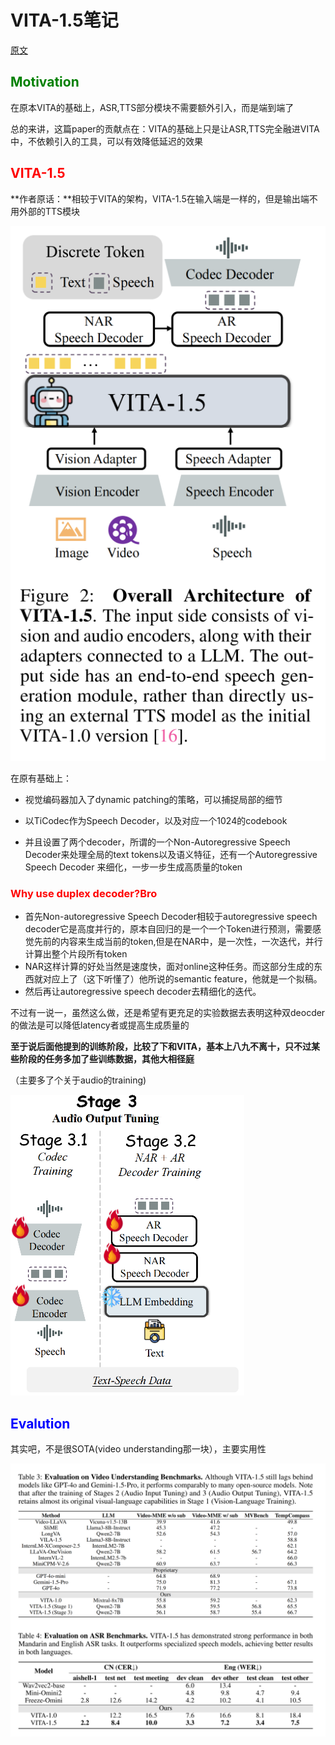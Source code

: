 <h1>VITA-1.5笔记</h1>



[原文](https://arxiv.org/pdf/2501.01957)



<h2><font color=green>Motivation</font></h2>

在原本VITA的基础上，ASR,TTS部分模块不需要额外引入，而是端到端了



总的来讲，这篇paper的贡献点在：VITA的基础上只是让ASR,TTS完全融进VITA中，不依赖引入的工具，可以有效降低延迟的效果



<h2><font color=red>VITA-1.5</font></h2>

**作者原话：**相较于VITA的架构，VITA-1.5在输入端是一样的，但是输出端不用外部的TTS模块

![VITA-1.5(1)](../论文阅读笔记/img/VITA-1.5(1).png)

在原有基础上：

- 视觉编码器加入了dynamic patching的策略，可以捕捉局部的细节
- 以TiCodec作为Speech Decoder，以及对应一个1024的codebook

- 并且设置了两个decoder，所谓的一个Non-Autoregressive Speech Decoder来处理全局的text tokens以及语义特征，还有一个Autoregressive Speech Decoder 来细化，一步一步生成高质量的token 



<h3><font color=red>Why use duplex decoder?Bro</font></h3>

- 首先Non-autoregressive Speech Decoder相较于autoregressive speech decoder它是高度并行的，原本自回归的是一个一个Token进行预测，需要感觉先前的内容来生成当前的token,但是在NAR中，是一次性，一次迭代，并行计算出整个片段所有token
- NAR这样计算的好处当然是速度快，面对online这种任务。而这部分生成的东西就对应上了（这下听懂了）他所说的semantic feature，他就是一个拟稿。
- 然后再让autoregressive speech decoder去精细化的迭代。



不过有一说一，虽然这么做，还是希望有更充足的实验数据去表明这种双deocder的做法是可以降低latency者或提高生成质量的



**至于说后面他提到的训练阶段，比较了下和VITA，基本上八九不离十，只不过某些阶段的任务多加了些训练数据，其他大相径庭**

（主要多了个关于audio的training)

![VITA-1.5(2)](../论文阅读笔记/img/VITA-1.5(2).png)



<h2><font color=blue>Evalution</font></h2>

其实吧，不是很SOTA(video understanding那一块），主要实用性

![VITA-1.5(3)](../论文阅读笔记/img/VITA-1.5(3).png)